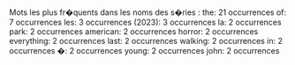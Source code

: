 Mots les plus fr�quents dans les noms des s�ries :
the: 21 occurrences
of: 7 occurrences
les: 3 occurrences
(2023): 3 occurrences
la: 2 occurrences
park: 2 occurrences
american: 2 occurrences
horror: 2 occurrences
everything: 2 occurrences
last: 2 occurrences
walking: 2 occurrences
in: 2 occurrences
�: 2 occurrences
young: 2 occurrences
john: 2 occurrences
